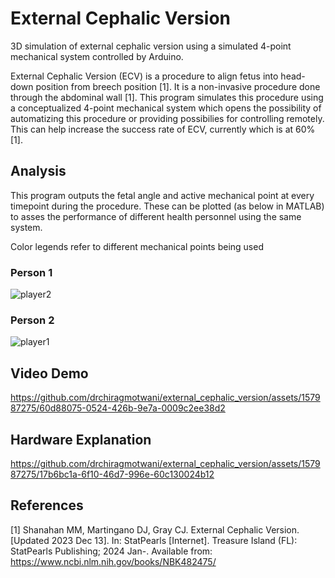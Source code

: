 # External Cephalic Version
3D simulation of external cephalic version using a simulated 4-point mechanical system controlled by Arduino.

External Cephalic Version (ECV) is a procedure to align fetus into head-down position from breech position [1]. It is a non-invasive procedure done through the abdominal wall [1]. This program simulates this procedure using a conceptualized 4-point mechanical system which opens the possibility of automatizing this procedure or providing possibilies for controlling remotely. This can help increase the success rate of ECV, currently which is at 60% [1].

## Analysis
This program outputs the fetal angle and active mechanical point at every timepoint during the procedure. These can be plotted (as below in MATLAB) to asses the performance of different health personnel using the same system.

Color legends refer to different mechanical points being used

### Person 1
![player2](https://github.com/drchiragmotwani/external_cephalic_version/assets/157987275/3c20b62d-ab29-4ddd-aea8-5a970dcf292a)

### Person 2
![player1](https://github.com/drchiragmotwani/external_cephalic_version/assets/157987275/af0e6125-0913-418f-abe3-69c4eb992ca4)


## Video Demo
https://github.com/drchiragmotwani/external_cephalic_version/assets/157987275/60d88075-0524-426b-9e7a-0009c2ee38d2

## Hardware Explanation
https://github.com/drchiragmotwani/external_cephalic_version/assets/157987275/17b6bc1a-6f10-46d7-996e-60c130024b12

## References
[1] Shanahan MM, Martingano DJ, Gray CJ. External Cephalic Version. [Updated 2023 Dec 13]. In: StatPearls [Internet]. Treasure Island (FL): StatPearls Publishing; 2024 Jan-. Available from: https://www.ncbi.nlm.nih.gov/books/NBK482475/
